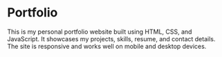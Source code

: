 # Portfolio
This is my personal portfolio website built using HTML, CSS, and JavaScript. It showcases my projects, skills, resume, and contact details. The site is responsive and works well on mobile and desktop devices.
